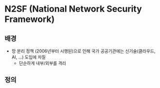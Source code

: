 # N2SF (National Network Security Framework)

## 배경
- 망 분리 정책 (2006년부터 시행된)으로 인해 국가 공공기관에는 신기술(클라우드, AI, ...) 도입에 차질
    - 단순하게 내부/외부를 격리

## 정의

## 